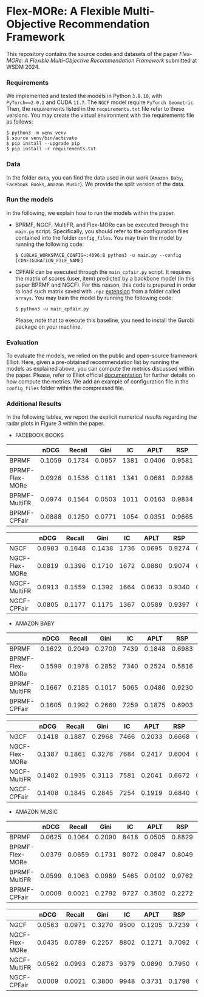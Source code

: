 # Flex-MORe: A Flexible Multi-Objective Recommendation Framework
This repository contains the source codes and datasets of the paper _Flex-MORe: A Flexible Multi-Objective Recommendation Framework_ submitted at WSDM 2024.

### Requirements
We implemented and tested the models in Python `3.8.10`, with `PyTorch==2.0.1` and CUDA `11.7`. The `NGCF` model require `PyTorch Geometric`. Then, the requirements listed in the `requirements.txt` file refer to these versions. You may create the virtual environment with the requirements file as follows:

```
$ python3 -m venv venv
$ source venv/bin/activate
$ pip install --upgrade pip
$ pip install -r requirements.txt
```

### Data
In the folder `data`, you can find the data used in our work (`Amazon Baby`, `Facebook Books`, `Amazon Music`). We provide the split version of the data.

### Run the models
In the following, we explain how to run the models within the paper.
- BPRMF, NGCF, MultiFR, and Flex-MORe can be executed through the `main.py` script. Specifically, you should refer to the configuration files contained into the folder `config_files`. You may train the model by running the following code:
  ```
  $ CUBLAS_WORKSPACE_CONFIG=:4096:8 python3 -u main.py --config [CONFIGURATION_FILE_NAME]
  ```
- CPFAIR can be executed through the `main_cpfair.py` script. It requires the matrix of scores (user, item) predicted by a backbone model (in this paper BPRMF and NGCF). For this reason, this code is prepared in order to load such matrix saved with `.npz` [extension](https://numpy.org/doc/stable/reference/generated/numpy.savez_compressed.html) from a folder called `arrays`.  You may train the model by running the following code:
  ```
  $ python3 -u main_cpfair.py
  ```
  Please, note that to execute this baseline, you need to install the Gurobi package on your machine.

### Evaluation
To evaluate the models, we relied on the public and open-source framework Elliot. Here, given a pre-obtained recommendation list by running the models as explained above, you can compute the metrics discussed within the paper. Please, refer to Elliot official [documentation](https://elliot.readthedocs.io/en/latest/) for further details on how compute the metrics. We add an example of configuration file in the `config_files` folder within the compressed file.


### Additional Results
In the following tables, we report the explicit numerical results regarding the radar plots in Figure 3 within the paper.

- FACEBOOK BOOKS

|                 | **nDCG**  | **Recall** | **Gini** | **IC** | **APLT** | **RSP**  | **MAD**   | **Variance** | **HV**  |
|-----------------|-----------|------------|----------|--------|----------|----------|-----------|--------------|---------|
| BPRMF           | 0.1059    | 0.1734     | 0.0957   | 1381   | 0.0406   | 0.9581   | 0.0113    | 0.0259       | 0.0043  |
| BPRMF-Flex-MORe | 0.0926    | 0.1536     | 0.1161   | 1341   | 0.0681   | 0.9288   | 0.0071    | 0.0230       | 0.0063  |
| BPRMF-MultiFR   | 0.0974    | 0.1564     | 0.0503   | 1011   | 0.0163   | 0.9834   | 0.0086    | 0.0241       | 0.0016  |
| BPRMF-CPFair    | 0.0888    | 0.1250     | 0.0771   | 1054   | 0.0351   | 0.9665   | 0.0175    | 0.0249       | 0.0031  |


|                | **nDCG** | **Recall** | **Gini** | **IC** | **APLT** | **RSP** | **MAD** | **Variance** | **HV**  |
|----------------|----------|------------|----------|--------|----------|---------|---------|--------------|---------|
| NGCF           | 0.0983   | 0.1648     | 0.1438   | 1736   | 0.0695   | 0.9274  | 0.0198  | 0.0235       | 0.0068  |
| NGCF-Flex-MORe | 0.0819   | 0.1396     | 0.1710   | 1672   | 0.0880   | 0.9074  | 0.0167  | 0.0198       | 0.0072  |
| NGCF-MultiFR   | 0.0913   | 0.1559     | 0.1392   | 1664   | 0.0633   | 0.9340  | 0.0069  | 0.0217       | 0.0058  |
| NGCF-CPFair    | 0.0805   | 0.1177     | 0.1175   | 1367   | 0.0589   | 0.9397  | 0.0302  | 0.0215       | 0.0047  |

- AMAZON BABY

|                 | **nDCG** | **Recall** | **Gini** | **IC** | **APLT** | **RSP** | **MAD** | **Variance** | **HV**  |
|-----------------|----------|------------|----------|--------|----------|---------|---------|--------------|---------|
| BPRMF           | 0.1622   | 0.2049     | 0.2700   | 7439   | 0.1848   | 0.6983  | 0.0345  | 0.0905       | 0.0300  |
| BPRMF-Flex-MORe | 0.1599   | 0.1978     | 0.2852   | 7340   | 0.2524   | 0.5816  | 0.0341  | 0.0916       | 0.0404  |
| BPRMF-MultiFR   | 0.1667   | 0.2185     | 0.1017   | 5065   | 0.0486   | 0.9230  | 0.0366  | 0.0921       | 0.0080  |
| BPRMF-CPFair    | 0.1605   | 0.1992     | 0.2660   | 7259   | 0.1875   | 0.6903  | 0.0393  | 0.0905       | 0.0301  |


|                 | **nDCG** | **Recall** | **Gini** | **IC** | **APLT** | **RSP** | **MAD** | **Variance** | **HV**  |
|-----------------|----------|------------|----------|--------|----------|---------|---------|--------------|---------|
| NGCF            | 0.1418   | 0.1887     | 0.2968   | 7466   | 0.2033   | 0.6668  | 0.0429  | 0.0798       | 0.0288  |
| NGCF-Flex-MORe  | 0.1387   | 0.1861     | 0.3276   | 7684   | 0.2417   | 0.6004  | 0.0358  | 0.0791       | 0.0335  |
| NGCF-MultiFR    | 0.1402   | 0.1935     | 0.3113   | 7581   | 0.2041   | 0.6672  | 0.0459  | 0.0770       | 0.0286  |
| NGCF-CPFair     | 0.1408   | 0.1845     | 0.2845   | 7254   | 0.1919   | 0.6840  | 0.0503  |              | 9.0890  |


- AMAZON MUSIC

|                 | **nDCG** | **Recall** | **Gini** | **IC** | **APLT** | **RSP** | **MAD** | **Variance** | **HV**  |
|-----------------|----------|------------|----------|--------|----------|---------|---------|--------------|---------|
| BPRMF           | 0.0625   | 0.1064     | 0.2090   | 8418   | 0.0505   | 0.8829  | 0.0076  | 0.0270       | 0.0032  |
| BPRMF-Flex-MORe | 0.0379   | 0.0659     | 0.1731   | 8072   | 0.0847   | 0.8049  | 0.0041  | 0.0169       | 0.0032  |
| BPRMF-MultiFR   | 0.0599   | 0.1063     | 0.0989   | 5465   | 0.0102   | 0.9762  | 0.0060  | 0.0248       | 0.0006  |
| BPRMF-CPFair    | 0.0009   | 0.0021     | 0.2792   | 9727   | 0.3502   | 0.2272  | 0.0006  | 0.0003       | 0.0003  |


|                | **nDCG** | **Recall** | **Gini** | **IC** | **APLT** | **RSP** | **MAD** | **Variance** | **HV**  |
|----------------|----------|------------|----------|--------|----------|---------|---------|--------------|---------|
| NGCF           | 0.0563   | 0.0971     | 0.3270   | 9500   | 0.1205   | 0.7239  | 0.0048  | 0.0245       | 0.0068  |
| NGCF-Flex-MORe | 0.0435   | 0.0789     | 0.2257   | 8802   | 0.1271   | 0.7092  | 0.0081  | 0.0190       | 0.0055  |
| NGCF-MultiFR   | 0.0562   | 0.0993     | 0.2873   | 9379   | 0.0890   | 0.7950  | 0.0089  | 0.0050       | 0.0089  |
| NGCF-CPFair    | 0.0009   | 0.0021     | 0.3800   | 9948   | 0.3731   | 0.1798  | 0.0003  | 0.0003       | 0.0003  |

